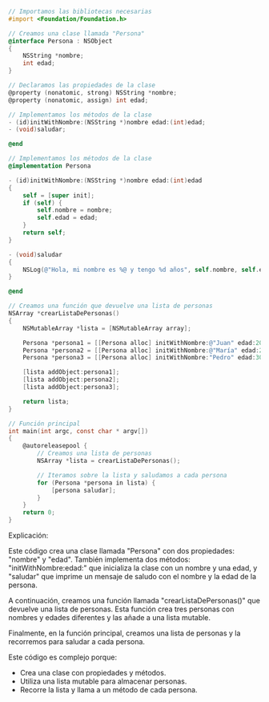 ```objective-c
// Importamos las bibliotecas necesarias
#import <Foundation/Foundation.h>

// Creamos una clase llamada "Persona"
@interface Persona : NSObject
{
    NSString *nombre;
    int edad;
}

// Declaramos las propiedades de la clase
@property (nonatomic, strong) NSString *nombre;
@property (nonatomic, assign) int edad;

// Implementamos los métodos de la clase
- (id)initWithNombre:(NSString *)nombre edad:(int)edad;
- (void)saludar;

@end

// Implementamos los métodos de la clase
@implementation Persona

- (id)initWithNombre:(NSString *)nombre edad:(int)edad
{
    self = [super init];
    if (self) {
        self.nombre = nombre;
        self.edad = edad;
    }
    return self;
}

- (void)saludar
{
    NSLog(@"Hola, mi nombre es %@ y tengo %d años", self.nombre, self.edad);
}

@end

// Creamos una función que devuelve una lista de personas
NSArray *crearListaDePersonas()
{
    NSMutableArray *lista = [NSMutableArray array];

    Persona *persona1 = [[Persona alloc] initWithNombre:@"Juan" edad:20];
    Persona *persona2 = [[Persona alloc] initWithNombre:@"María" edad:25];
    Persona *persona3 = [[Persona alloc] initWithNombre:"Pedro" edad:30];

    [lista addObject:persona1];
    [lista addObject:persona2];
    [lista addObject:persona3];

    return lista;
}

// Función principal
int main(int argc, const char * argv[])
{
    @autoreleasepool {
        // Creamos una lista de personas
        NSArray *lista = crearListaDePersonas();

        // Iteramos sobre la lista y saludamos a cada persona
        for (Persona *persona in lista) {
            [persona saludar];
        }
    }
    return 0;
}
```

Explicación:

Este código crea una clase llamada "Persona" con dos propiedades: "nombre" y "edad". También implementa dos métodos: "initWithNombre:edad:" que inicializa la clase con un nombre y una edad, y "saludar" que imprime un mensaje de saludo con el nombre y la edad de la persona.

A continuación, creamos una función llamada "crearListaDePersonas()" que devuelve una lista de personas. Esta función crea tres personas con nombres y edades diferentes y las añade a una lista mutable.

Finalmente, en la función principal, creamos una lista de personas y la recorremos para saludar a cada persona.

Este código es complejo porque:

* Crea una clase con propiedades y métodos.
* Utiliza una lista mutable para almacenar personas.
* Recorre la lista y llama a un método de cada persona.